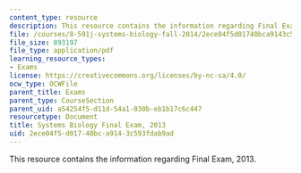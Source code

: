 ```yaml
---
content_type: resource
description: This resource contains the information regarding Final Exam, 2013.
file: /courses/8-591j-systems-biology-fall-2014/2ece04f5d01740bca9143c593fdab9ad_MIT8_591JF14_FinalExam_2013.pdf
file_size: 893197
file_type: application/pdf
learning_resource_types:
- Exams
license: https://creativecommons.org/licenses/by-nc-sa/4.0/
ocw_type: OCWFile
parent_title: Exams
parent_type: CourseSection
parent_uid: a54254f5-d11d-54a1-030b-eb1b17c6c447
resourcetype: Document
title: Systems Biology Final Exam, 2013
uid: 2ece04f5-d017-40bc-a914-3c593fdab9ad
---
```

This resource contains the information regarding Final Exam, 2013.